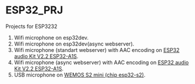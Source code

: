# ESP32_PRJ

Projects  for ESP3232

1. Wifi microphone on esp32dev.
2. Wifi microphone on esp32dev(async webserver).
3. Wifi microphone (standart webserver) with AAC encoding on <a href="https://docs.ai-thinker.com/en/esp32-audio-kit" rel="nofollow">ESP32 audio Kit V2.2 ESP32-A1S</a>. 
4. Wifi microphone (async webserver) with AAC encoding on <a href="https://docs.ai-thinker.com/en/esp32-audio-kit" rel="nofollow">ESP32 audio Kit V2.2 ESP32-A1S</a>.
5. USB microphone  on <a href="https://www.wemos.cc/en/latest/s2/s2_mini.html" rel="nofollow">WEMOS S2 mini (chip esp32-s2)</a>.  

